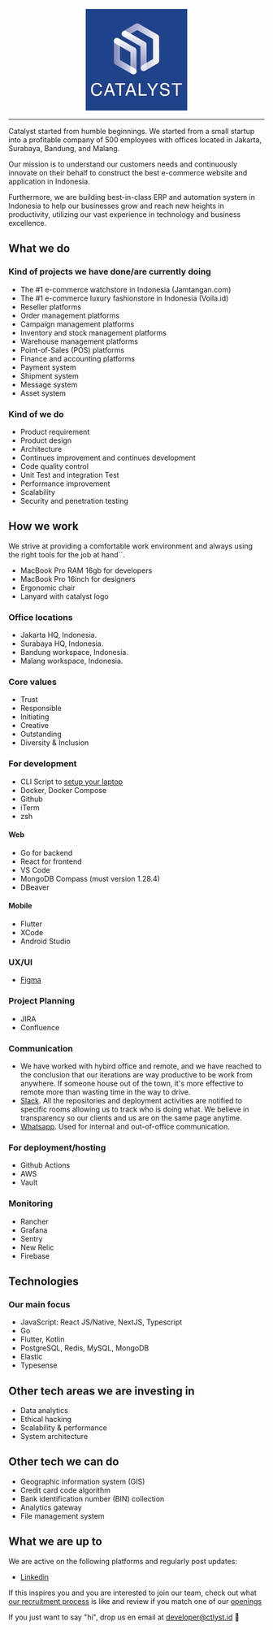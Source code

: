 <p align="center">
  <a href="https://ctlyst.id"><img alt="Catalyst logo" src="./assets/catalyst-logo.png" /></a>
</p>

---

Catalyst started from humble beginnings. We started from a small startup into a profitable company of 500 employees with offices located in Jakarta, Surabaya, Bandung, and Malang.

Our mission is to understand our customers needs and continuously innovate on their behalf to construct the best e-commerce website and application in Indonesia. 

Furthermore, we are building best-in-class ERP and automation system in Indonesia to help our businesses grow and reach new heights in productivity, utilizing our vast experience in technology and business excellence.

## What we do

### Kind of projects we have done/are currently doing
* The #1 e-commerce watchstore in Indonesia (Jamtangan.com)
* The #1 e-commerce luxury fashionstore in Indonesia (Voila.id)
* Reseller platforms
* Order management platforms
* Campaign management platforms
* Inventory and stock management platforms
* Warehouse management platforms
* Point-of-Sales (POS) platforms
* Finance and accounting platforms
* Payment system
* Shipment system
* Message system
* Asset system

### Kind of we do

* Product requirement
* Product design
* Architecture
* Continues improvement and continues development
* Code quality control
* Unit Test and integration Test
* Performance improvement
* Scalability
* Security and penetration testing

## How we work

We strive at providing a comfortable work environment and always using the right tools for the job at hand``. 

* MacBook Pro RAM 16gb for developers
* MacBook Pro 16inch for designers
* Ergonomic chair
* Lanyard with catalyst logo

### Office locations
* Jakarta HQ, Indonesia. 
* Surabaya HQ, Indonesia.
* Bandung workspace, Indonesia.
* Malang workspace, Indonesia.

### Core values
* Trust
* Responsible
* Initiating
* Creative
* Outstanding
* Diversity & Inclusion

### For development

* CLI Script to [setup your laptop](https://github.com/nimblehq/laptop)
* Docker, Docker Compose
* Github
* iTerm
* zsh

#### Web

* Go for backend
* React for frontend
* VS Code
* MongoDB Compass (must version 1.28.4)
* DBeaver

#### Mobile 

* Flutter
* XCode 
* Android Studio

### UX/UI 

* [Figma](https://www.figma.com/)

### Project Planning

* JIRA
* Confluence

### Communication

* We have worked with hybird office and remote, and we have reached to the conclusion that our iterations are way productive to be work from anywhere. If someone house out of the town, it's more effective to remote more than wasting time in the way to drive.
* [Slack](https://slack.com/). All the repositories and deployment activities are notified to specific rooms allowing us 
to track who is doing what. We believe in transparency so our clients and us are on the same page anytime.
* [Whatsapp](https://whatsapp.com/). Used for internal and out-of-office communication.

### For deployment/hosting

* Github Actions
* AWS
* Vault

### Monitoring

* Rancher
* Grafana
* Sentry
* New Relic
* Firebase

## Technologies

### Our main focus

* JavaScript: React JS/Native, NextJS, Typescript
* Go
* Flutter, Kotlin
* PostgreSQL, Redis, MySQL, MongoDB
* Elastic
* Typesense

## Other tech areas we are investing in

* Data analytics
* Ethical hacking
* Scalability & performance
* System architecture

## Other tech we can do

* Geographic information system (GIS)
* Credit card code algorithm
* Bank identification number (BIN) collection
* Analytics gateway
* File management system

## What we are up to

We are active on the following platforms and regularly post updates:

* [Linkedin](https://www.linkedin.com/company/insidecatalyst/mycompany/)

If this inspires you and you are interested to join our team, check out what [our recruitment process](https://nimblehq.co/compass/team/joining-nimble/) 
is like and review if you match one of our [openings](http://career.ctlyst.id/)

If you just want to say "hi", drop us en email at developer@ctlyst.id 👋